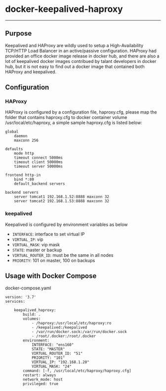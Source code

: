 # docker-keepalived-haproxy
---
## Purpose
Keepalived and HAProxy are wildly used to setup a High-Availability TCP/HTTP Load Balancer in an active/passive configuration. HAProxy had provided an office docker image release in docker hub, and there are also a lot of keepalived docker images contribued by talant developers in docker hub, but it is not easy to find out a docker image that contained both HAProxy and keepalived.


## Configuration

### HAProxy
HAProxy is configured by a configuration file, haproxy.cfg, please map the folder that contains haproxy.cfg to docker container volume /usr/local/etc/haproxy, a simple sample haproxy.cfg is listed below:
```
global
    daemon
    maxconn 256

defaults
    mode http
    timeout connect 5000ms
    timeout client 50000ms
    timeout server 50000ms

frontend http-in
    bind *:80
    default_backend servers

backend servers
    server tomcat1 192.168.1.52:8888 maxconn 32
    server tomcat2 192.168.1.53:8888 maxconn 32
```

### keepalived
 Keepalived is configured by environment variables as below

- `INTERFACE`:           interface to set virtual IP
- `VIRTUAL_IP`:          vip
- `VIRTUAL_MASK`:        vip mask
- `STATE`:               master or backup
- `VIRTUAL_ROUTER_ID`:   must be the same in all nodes
- `PRIORITY`:            101 on master, 100 on backups


## Usage with Docker Compose

docker-compose.yaml
```
version: '3.7'
services:

    keepalived_haproxy:
        build: .
        volumes:
            - /haproxy:/usr/local/etc/haproxy:ro
            - /keepalived:/keepalived
            - /var/run/docker.sock:/var/run/docker.sock
            - /root/.docker:/root/.docker
        environment:
            INTERFACE: "ens160"
            STATE: "MASTER"
            VIRTUAL_ROUTER_ID: "51"
            PRIORITY: "101"
            VIRTUAL_IP: "192.168.1.20"
            VIRTUAL_MASK: "24"
        command: [-f, /usr/local/etc/haproxy/haproxy.cfg]
        restart: always
        network_mode: host
        privileged: true
```
